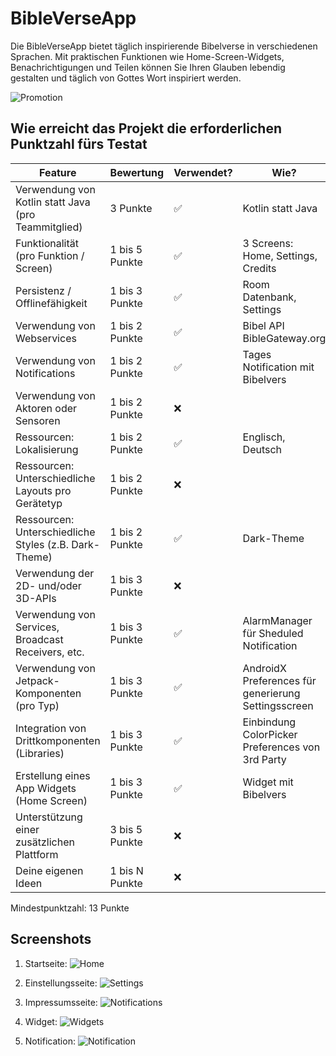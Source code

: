 # BibleVerseApp
Die BibleVerseApp bietet täglich inspirierende Bibelverse in verschiedenen Sprachen. 
Mit praktischen Funktionen wie Home-Screen-Widgets, Benachrichtigungen und Teilen können Sie Ihren Glauben lebendig gestalten und täglich von Gottes Wort inspiriert werden. 

![Promotion](Readme_images/promotion_image_en.png)

## Wie erreicht das Projekt die erforderlichen Punktzahl fürs Testat
| Feature                                               | Bewertung | Verwendet?                        | Wie? |
|-------------------------------------------------------|--|----------------------------------|---|
| Verwendung von Kotlin statt Java (pro Teammitglied)   | 3 Punkte |  ✅                                |Kotlin statt Java |
| Funktionalität (pro Funktion / Screen)                | 1 bis 5 Punkte |   ✅                               | 3 Screens: Home, Settings, Credits |
| Persistenz / Offlinefähigkeit                         | 1 bis 3 Punkte | ✅              | Room Datenbank, Settings |
| Verwendung von Webservices                            | 1 bis 2 Punkte |  ✅                                | Bibel API BibleGateway.org |
| Verwendung von Notifications                          | 1 bis 2 Punkte|   ✅                               | Tages Notification mit Bibelvers |
| Verwendung von Aktoren oder Sensoren                  | 1 bis 2 Punkte |  ❌         ||
| Ressourcen: Lokalisierung                             | 1 bis 2 Punkte | ✅                                 | Englisch, Deutsch |
| Ressourcen: Unterschiedliche Layouts pro Gerätetyp    | 1 bis 2 Punkte | ❌            ||
| Ressourcen: Unterschiedliche Styles (z.B. Dark-Theme) | 1 bis 2 Punkte | ✅             | Dark-Theme |
| Verwendung der 2D- und/oder 3D-APIs                   | 1 bis 3 Punkte |  ❌               ||
| Verwendung von Services, Broadcast Receivers, etc.    | 1 bis 3 Punkte |    ✅                              | AlarmManager für Sheduled Notification |
| Verwendung von Jetpack-Komponenten (pro Typ)          | 1 bis 3 Punkte | ✅ | AndroidX Preferences für generierung Settingsscreen |
| Integration von Drittkomponenten (Libraries)          | 1 bis 3 Punkte |  ✅                                | Einbindung ColorPicker Preferences von 3rd Party |
| Erstellung eines App Widgets (Home Screen)            | 1 bis 3 Punkte | ✅         | Widget mit Bibelvers |
| Unterstützung einer zusätzlichen Plattform            | 3 bis 5 Punkte |  ❌       ||
| Deine eigenen Ideen                                   | 1 bis N Punkte | ❌                                 ||

Mindestpunktzahl: 13 Punkte


## Screenshots
1. Startseite:
   ![Home](Readme_images/screenshot_home.png)

2. Einstellungsseite:
  ![Settings](Readme_images/screenshot_settings.png)

3. Impressumsseite:
   ![Notifications](Readme_images/screenshot_credits.png)

4. Widget:
   ![Widgets](Readme_images/screenshot_widget.png)

5. Notification:
   ![Notification](Readme_images/screenshot_notification.png)


